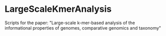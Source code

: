 # LargeScaleKmerAnalysis
Scripts for the paper: "Large-scale k-mer-based analysis of the informational properties of genomes, comparative genomics and taxonomy"
